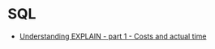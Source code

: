 # SQL

- [Understanding EXPLAIN - part 1 - Costs and actual time](http://www.louisemeta.com/blog/explain/)
